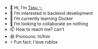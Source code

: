- 👋 Hi, I’m [Tasu ✨](https://github.com/tsssu/)
- 👀 I’m interested in backend development 
- 🌱 I’m currently learning Docker
- 💞️ I’m looking to collaborate on nothing
- 📫 How to reach me? can't
- 😄 Pronouns: hi/him
- ⚡ Fun fact: I love roblox

<!---
tsssu/tsssu is a ✨ special ✨ repository because its `README.md` (this file) appears on your GitHub profile.
You can click the Preview link to take a look at your changes.
--->
